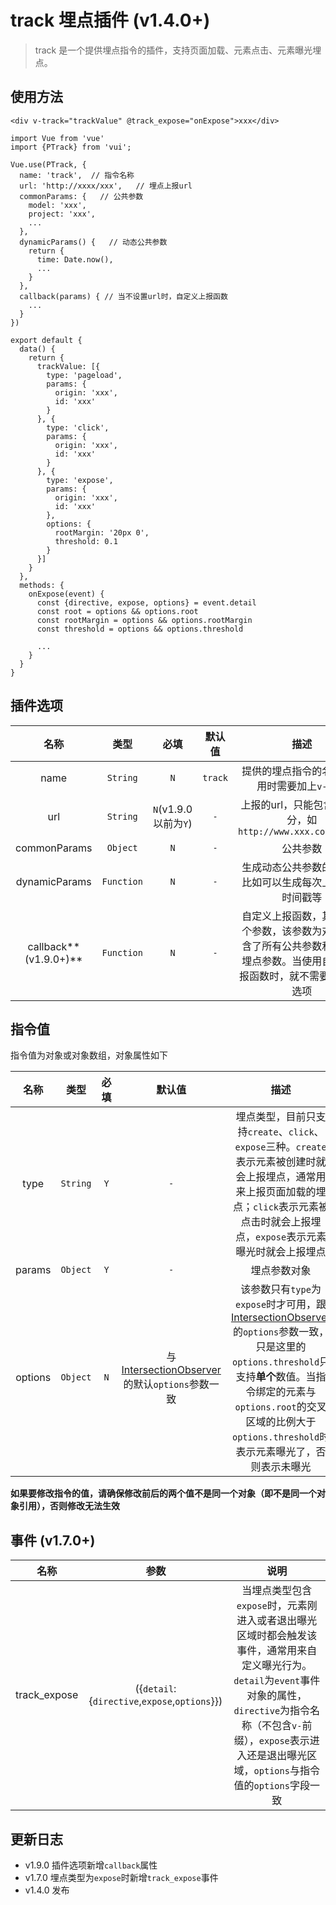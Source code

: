 # track 埋点插件 (v1.4.0+)

> track 是一个提供埋点指令的插件，支持页面加载、元素点击、元素曝光埋点。

## 使用方法

```
<div v-track="trackValue" @track_expose="onExpose">xxx</div>
```

```
import Vue from 'vue'
import {PTrack} from 'vui';

Vue.use(PTrack, {
  name: 'track',  // 指令名称
  url: 'http://xxxx/xxx',   // 埋点上报url
  commonParams: {   // 公共参数
    model: 'xxx',
    project: 'xxx',
    ...
  },
  dynamicParams() {   // 动态公共参数
    return {
      time: Date.now(),
      ...
    }
  },
  callback(params) { // 当不设置url时，自定义上报函数
    ...
  }
})

export default {
  data() {
    return {
      trackValue: [{
        type: 'pageload',
        params: {
          origin: 'xxx',
          id: 'xxx'
        }
      }, {
        type: 'click',
        params: {
          origin: 'xxx',
          id: 'xxx'
        }
      }, {
        type: 'expose',
        params: {
          origin: 'xxx',
          id: 'xxx'
        },
        options: {
          rootMargin: '20px 0',
          threshold: 0.1
        }
      }]
    }
  },
  methods: {
    onExpose(event) {
      const {directive, expose, options} = event.detail
      const root = options && options.root
      const rootMargin = options && options.rootMargin
      const threshold = options && options.threshold

      ...
    }
  }
}
```

## 插件选项

|         名称          |    类型    |         必填         | 默认值  |                                                              描述                                                               |
| :-------------------: | :--------: | :------------------: | :-----: | :-----------------------------------------------------------------------------------------------------------------------------: |
|         name          |  `String`  |         `N`          | `track` |                                          提供的埋点指令的名称，使用时需要加上`v-`前缀                                           |
|          url          |  `String`  | `N`(v1.9.0以前为`Y`) |   `-`   |                                   上报的url，只能包含路径部分，如`http://www.xxx.com/xxx/xx`                                    |
|     commonParams      |  `Object`  |         `N`          |   `-`   |                                                            公共参数                                                             |
|     dynamicParams     | `Function` |         `N`          |   `-`   |                                    生成动态公共参数的函数，比如可以生成每次上报时的时间戳等                                     |
| callback**(v1.9.0+)** | `Function` |         `N`          |   `-`   | 自定义上报函数，其接受一个参数，该参数为对象，包含了所有公共参数和具体的埋点参数。当使用自定义上报函数时，就不需要设置`url`选项 |

## 指令值

指令值为对象或对象数组，对象属性如下

|  名称   |   类型   | 必填  |                                                                   默认值                                                                    |                                                                                                                                                                 描述                                                                                                                                                                  |
| :-----: | :------: | :---: | :-----------------------------------------------------------------------------------------------------------------------------------------: | :-----------------------------------------------------------------------------------------------------------------------------------------------------------------------------------------------------------------------------------------------------------------------------------------------------------------------------------: |
|  type   | `String` |  `Y`  |                                                                     `-`                                                                     |                                                                    埋点类型，目前只支持`create`、`click`、`expose`三种。`create`表示元素被创建时就会上报埋点，通常用来上报页面加载的埋点；`click`表示元素被点击时就会上报埋点，`expose`表示元素曝光时就会上报埋点                                                                     |
| params  | `Object` |  `Y`  |                                                                     `-`                                                                     |                                                                                                                                                             埋点参数对象                                                                                                                                                              |
| options | `Object` |  `N`  | 与[IntersectionObserver](https://developer.mozilla.org/zh-CN/docs/Web/API/IntersectionObserver/IntersectionObserver)的默认`options`参数一致 | 该参数只有`type`为`expose`时才可用，跟[IntersectionObserver](https://developer.mozilla.org/zh-CN/docs/Web/API/IntersectionObserver/IntersectionObserver)的`options`参数一致，只是这里的`options.threshold`只支持**单个**数值。当指令绑定的元素与`options.root`的交叉区域的比例大于`options.threshold`时表示元素曝光了，否则表示未曝光 |

**如果要修改指令的值，请确保修改前后的两个值不是同一个对象（即不是同一个对象引用），否则修改无法生效**

## 事件 (v1.7.0+)

|     名称     |                     参数                      |                                                                                                                      说明                                                                                                                      |
| :----------: | :-------------------------------------------: | :--------------------------------------------------------------------------------------------------------------------------------------------------------------------------------------------------------------------------------------------: |
| track_expose | ({`detail`:{`directive`,`expose`,`options`}}) | 当埋点类型包含`expose`时，元素刚进入或者退出曝光区域时都会触发该事件，通常用来自定义曝光行为。`detail`为`event`事件对象的属性，`directive`为指令名称（不包含`v-`前缀），`expose`表示进入还是退出曝光区域，`options`与指令值的`options`字段一致 |

## 更新日志

- v1.9.0 插件选项新增`callback`属性
- v1.7.0 埋点类型为`expose`时新增`track_expose`事件
- v1.4.0 发布
